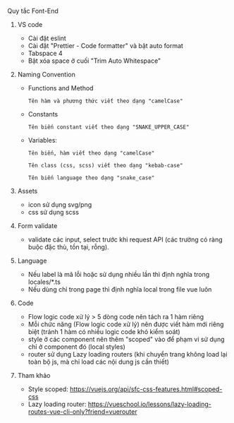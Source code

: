 Quy tắc Font-End
1. VS code
     - Cài đặt eslint
     - Cài đặt "Prettier - Code formatter" và bật auto format
     - Tabspace 4
     - Bật xóa space ở cuối "Trim Auto Whitespace"

2. Naming Convention

      * Functions and Method
      
          `Tên hàm và phương thức viết theo dạng "camelCase"`

      * Constants
          
          `Tên biến constant viết theo dạng "SNAKE_UPPER_CASE"`

      * Variables:

          `Tên biến, hàm viết theo dạng "camelCase"`

          `Tên class (css, scss) viết theo dạng "kebab-case"`

          `Tên biến language theo dạng "snake_case"`

3. Assets
      - icon sử dụng svg/png
      - css sử dụng scss

4. Form validate
      - validate các input, select trước khi request API (các trường có ràng buộc đặc thù, tồn tại, rỗng).
5. Language
      -  Nếu label là mã lỗi hoặc sử dụng nhiều lần thì định nghĩa trong locales/*.ts 
    -  Nếu dùng chỉ trong page thì định nghĩa local trong file vue luôn

6. Code
      - Flow logic code xử lý > 5 dòng code nên tách ra 1 hàm riêng
      - Mỗi chức năng (Flow logic code xử lý) nên được viết hàm mới riêng biệt (tránh 1 hàm có nhiều logic code khó kiểm soát)
      - style ở các component nên thêm "scoped" vào để phạm vi sử dụng chỉ ở component đó (local styles)
      - router sử dụng Lazy loading routers (khi chuyển trang không load lại toàn bộ js, mà chỉ load các nội dung js cần thiết)

7. Tham khảo
      - Style scoped: https://vuejs.org/api/sfc-css-features.html#scoped-css
      - Lazy loading router: https://vueschool.io/lessons/lazy-loading-routes-vue-cli-only?friend=vuerouter